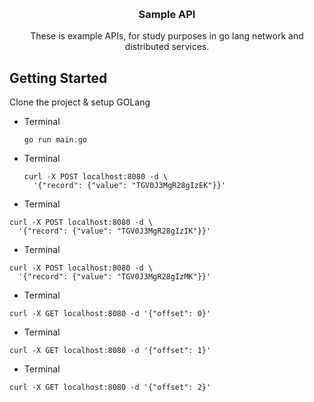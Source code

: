 <!-- Improved compatibility of back to top link: See: https://github.com/othneildrew/Best-README-Template/pull/73 -->
<a name="readme-top"></a>
<!--
*** Thanks for checking out the Best-README-Template. If you have a suggestion
*** that would make this better, please fork the repo and create a pull request
*** or simply open an issue with the tag "enhancement".
*** Don't forget to give the project a star!
*** Thanks again! Now go create something AMAZING! :D
-->



<!-- PROJECT SHIELDS -->
<!--
*** I'm using markdown "reference style" links for readability.
*** Reference links are enclosed in brackets [ ] instead of parentheses ( ).
*** See the bottom of this document for the declaration of the reference variables
*** for contributors-url, forks-url, etc. This is an optional, concise syntax you may use.
*** https://www.markdownguide.org/basic-syntax/#reference-style-links
-->


<!-- PROJECT LOGO -->
<br />
<div align="center">
 
<h3 align="center">Sample API</h3>

  <p align="center">
    These is example APIs, for study purposes in go lang network and distributed services.
    <br />
  </p>
</div>









<!-- GETTING STARTED -->
## Getting Started

Clone the project & setup GOLang

* Terminal
  ```
  go run main.go
  ```


* Terminal
  ```
  curl -X POST localhost:8080 -d \
    '{"record": {"value": "TGV0J3MgR28gIzEK"}}'
  ```
  
 * Terminal
  ```
  curl -X POST localhost:8080 -d \
    '{"record": {"value": "TGV0J3MgR28gIzIK"}}'
  ```
  
  * Terminal
  ```
  curl -X POST localhost:8080 -d \
    '{"record": {"value": "TGV0J3MgR28gIzMK"}}'
  ```
  
  
   * Terminal
  ```
  curl -X GET localhost:8080 -d '{"offset": 0}'
  ```
  
  
   * Terminal
  ```
curl -X GET localhost:8080 -d '{"offset": 1}'
  ```
  
  
   * Terminal
  ```
 curl -X GET localhost:8080 -d '{"offset": 2}'
  ```

